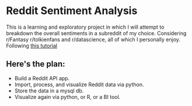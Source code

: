 # Reddit Sentiment Analysis

This is a learning and exploratory project in which I will attempt to breakdown the overall sentiments in a subreddit of my choice. Considering r/Fantasy r/tolkienfans and r/datascience, all of which I personally enjoy.
Following [this tutorial](https://www.learndatasci.com/tutorials/sentiment-analysis-reddit-headlines-pythons-nltk/)

## Here's the plan:
- Build a Reddit API app.
- Import, process, and visualize Reddit data via python.
- Store the data in a mysql db.
- Visualize again via python, or R, or a BI tool.